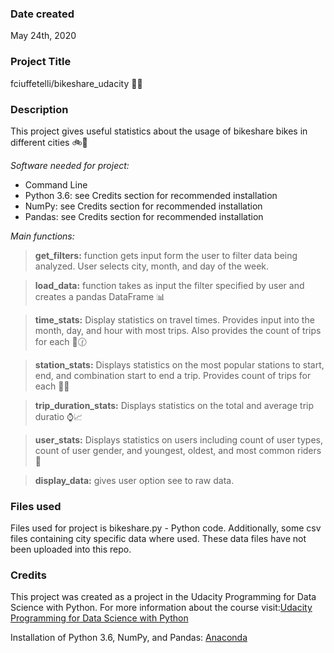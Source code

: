### Date created
May 24th, 2020

### Project Title
fciuffetelli/bikeshare_udacity :wave::smile:

### Description
This project gives useful statistics about the usage of bikeshare bikes in different cities :bike::city_sunset:

*Software needed for project:*
- Command Line
- Python 3.6: see Credits section for recommended installation
- NumPy: see Credits section for recommended installation
- Pandas: see Credits section for recommended installation


*Main functions:*

> **get_filters:** function gets input form the user to filter data being analyzed. User selects city, month, and day of the week.

> **load_data:** function takes as input the filter specified by user and creates a pandas DataFrame :bar_chart:

> **time_stats:** Display statistics on travel times. Provides input into the month, day, and hour with most trips. Also provides the count of trips for each :calendar::clock130:

> **station_stats:** Displays statistics on the most popular stations to start, end, and combination start to end a trip. Provides count of trips for each :station::bicyclist:

> **trip_duration_stats:** Displays statistics on the total and average trip duratio :watch::chart_with_upwards_trend:

> **user_stats:**  Displays statistics on users including count of user types, count of user gender, and youngest, oldest, and most common riders :couple:

> **display_data:** gives user option see to raw data.


### Files used
Files used for project is bikeshare.py - Python code. Additionally, some csv files containing city specific data where used. These data files have not been uploaded into this repo.

### Credits
This project was created as a project in the Udacity Programming for Data Science with Python. For more information about the course visit:[Udacity Programming for Data Science with Python](https://www.udacity.com/course/programming-for-data-science-nanodegree--nd104)

Installation of Python 3.6, NumPy, and Pandas: [Anaconda](https://www.anaconda.com/products/individual#windows)
